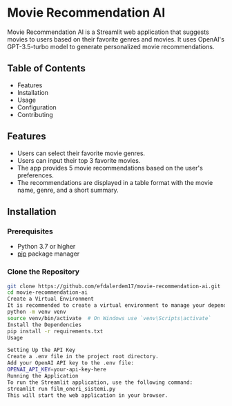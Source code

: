 # Movie Recommendation AI

Movie Recommendation AI is a Streamlit web application that suggests movies to users based on their favorite genres and movies. It uses OpenAI's GPT-3.5-turbo model to generate personalized movie recommendations.

## Table of Contents

- Features
- Installation
- Usage
- Configuration
- Contributing

## Features

- Users can select their favorite movie genres.
- Users can input their top 3 favorite movies.
- The app provides 5 movie recommendations based on the user's preferences.
- The recommendations are displayed in a table format with the movie name, genre, and a short summary.

## Installation

### Prerequisites

- Python 3.7 or higher
- [pip](https://pip.pypa.io/en/stable/) package manager

### Clone the Repository

```bash
git clone https://github.com/efdalerdem17/movie-recommendation-ai.git
cd movie-recommendation-ai
Create a Virtual Environment
It is recommended to create a virtual environment to manage your dependencies.
python -m venv venv
source venv/bin/activate  # On Windows use `venv\Scripts\activate`
Install the Dependencies
pip install -r requirements.txt
Usage

Setting Up the API Key
Create a .env file in the project root directory.
Add your OpenAI API key to the .env file:
OPENAI_API_KEY=your-api-key-here
Running the Application
To run the Streamlit application, use the following command:
streamlit run film_oneri_sistemi.py
This will start the web application in your browser.


